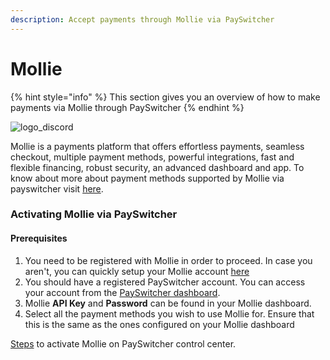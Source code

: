 ```yaml
---
description: Accept payments through Mollie via PaySwitcher
---
```


# Mollie

{% hint style="info" %}
This section gives you an overview of how to make payments via Mollie through PaySwitcher
{% endhint %}

![logo\_discord](https://payswitcher.com/icons/homePageIcons/logos/mollieLogo.svg)



Mollie is a payments platform that offers effortless payments, seamless checkout, multiple payment methods, powerful integrations, fast and flexible financing, robust security, an advanced dashboard and app. To know about more about payment methods supported by Mollie via payswitcher visit [here](https://payswitcher.com/pm-list).

### Activating Mollie via PaySwitcher

#### Prerequisites

1. You need to be registered with Mollie in order to proceed. In case you aren't, you can quickly setup your Mollie account [here](https://www.mollie.com/)
2. You should have a registered PaySwitcher account. You can access your account from the [PaySwitcher dashboard](https://app.payswitcher.com/register).
3. Mollie **API Key** and **Password** can be found in your Mollie dashboard.
4. Select all the payment methods you wish to use Mollie for. Ensure that this is the same as the ones configured on your Mollie dashboard

[Steps](https://docs.payswitcher.com/payswitcher-cloud/connectors/activate-connector-on-payswitcher) to activate Mollie on PaySwitcher control center.

